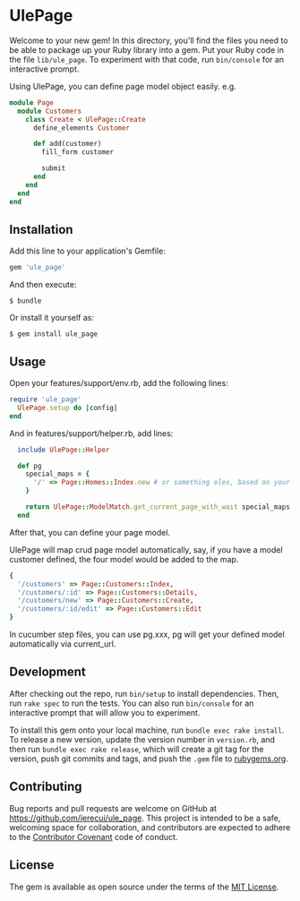 # UlePage

Welcome to your new gem! In this directory, you'll find the files you need to be able to package up your Ruby library into a gem. Put your Ruby code in the file `lib/ule_page`. To experiment with that code, run `bin/console` for an interactive prompt.

Using UlePage, you can define page model object easily. e.g.
```ruby
module Page
  module Customers
    class Create < UlePage::Create
      define_elements Customer

      def add(customer)
        fill_form customer

        submit
      end
    end
  end
end

```

## Installation

Add this line to your application's Gemfile:

```ruby
gem 'ule_page'
```

And then execute:

    $ bundle

Or install it yourself as:

    $ gem install ule_page

## Usage
Open your features/support/env.rb, add the following lines:
```ruby
require 'ule_page'
  UlePage.setup do |config|
end
```
And in features/support/helper.rb, add lines:
```ruby
  include UlePage::Helper

  def pg
    special_maps = {
      '/' => Page::Homes::Index.new # or something eles, based on your page model
    }

    return UlePage::ModelMatch.get_current_page_with_wait special_maps
  end

```
After that, you can define your page model.

UlePage will map crud page model automatically, say, if you have a model customer defined, the four model would be added to the map.
```ruby
{
  '/customers' => Page::Customers::Index,
  '/customers/:id' => Page::Customers::Details,
  '/customers/new' => Page::Customers::Create,
  '/customers/:id/edit' => Page::Customers::Edit
}
```
In cucumber step files, you can use pg.xxx, pg will get your defined model automatically via current_url.

## Development

After checking out the repo, run `bin/setup` to install dependencies. Then, run `rake spec` to run the tests. You can also run `bin/console` for an interactive prompt that will allow you to experiment.

To install this gem onto your local machine, run `bundle exec rake install`. To release a new version, update the version number in `version.rb`, and then run `bundle exec rake release`, which will create a git tag for the version, push git commits and tags, and push the `.gem` file to [rubygems.org](https://rubygems.org).

## Contributing

Bug reports and pull requests are welcome on GitHub at https://github.com/jerecui/ule_page. This project is intended to be a safe, welcoming space for collaboration, and contributors are expected to adhere to the [Contributor Covenant](http://contributor-covenant.org) code of conduct.


## License

The gem is available as open source under the terms of the [MIT License](http://opensource.org/licenses/MIT).
